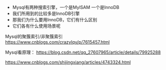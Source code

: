 - Mysql有两种搜索引擎，一个是MylSAM 一个是InnoDB
- 我们所用到的比较多是InnoDB引擎
- 那我们为什么要用InnoDB，它们有什么区别
- 它们各有什么使用场景呢

Mysql的聚簇索引/非聚簇索引
https://www.cnblogs.com/crazylqy/p/7615457.html

Mysql看原理：
https://blog.csdn.net/qq_27607965/article/details/79925288

https://www.cnblogs.com/shijingxiang/articles/4743324.html

